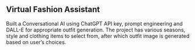 ## Virtual Fashion Assistant

Built a Conversational AI using ChatGPT API key, prompt engineering and DALL-E for appropriate outfit generation.
The project has various seasons, style and clothing items to select from, after which outfit image is generated based 
on user’s choices.